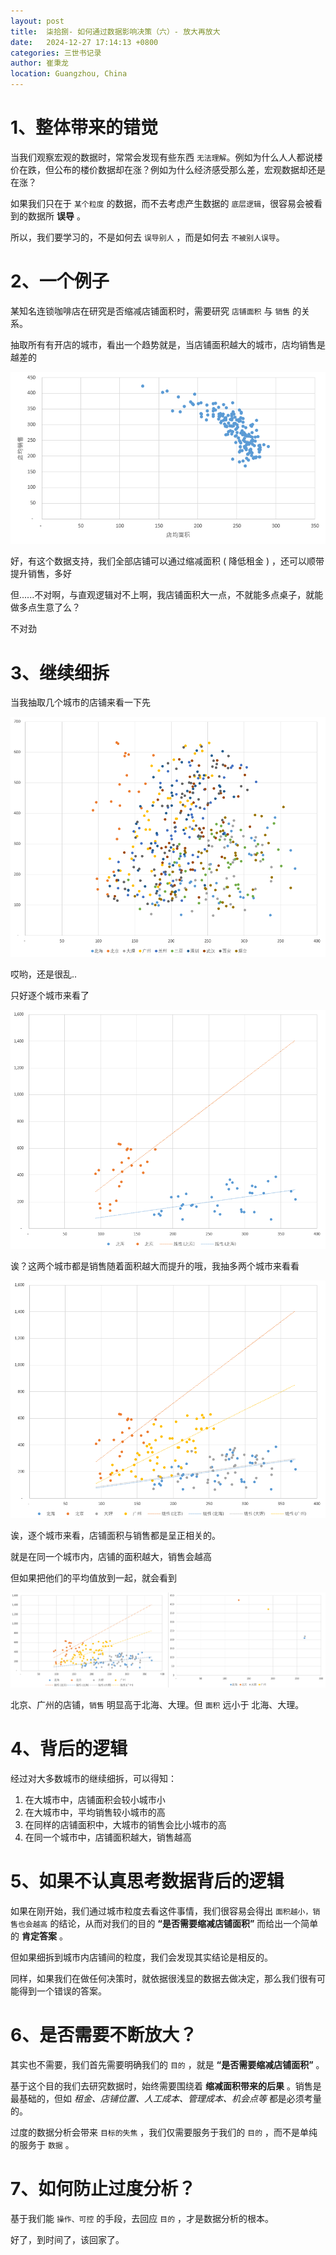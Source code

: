 ```yaml
---
layout: post
title:  柒拾捌- 如何通过数据影响决策（六）- 放大再放大
date:   2024-12-27 17:14:13 +0800
categories: 三世书记录
author: 崔秉龙
location: Guangzhou, China
---
```


# 1、整体带来的错觉

当我们观察宏观的数据时，常常会发现有些东西 `无法理解`。例如为什么人人都说楼价在跌，但公布的楼价数据却在涨？例如为什么经济感受那么差，宏观数据却还是在涨？

如果我们只在于 `某个粒度` 的数据，而不去考虑产生数据的 `底层逻辑`，很容易会被看到的数据所 **误导** 。

所以，我们要学习的，不是如何去 `误导别人` ，而是如何去 `不被别人误导`。

# 2、一个例子

某知名连锁咖啡店在研究是否缩减店铺面积时，需要研究 `店铺面积` 与 `销售` 的关系。

抽取所有有开店的城市，看出一个趋势就是，当店铺面积越大的城市，店均销售是越差的

![alt text](/photo/InPost/SanShiShu/78/1.png)

好，有这个数据支持，我们全部店铺可以通过缩减面积 ( 降低租金 ) ，还可以顺带提升销售，多好


但......不对啊，与直观逻辑对不上啊，我店铺面积大一点，不就能多点桌子，就能做多点生意了么？

不对劲

# 3、继续细拆

当我抽取几个城市的店铺来看一下先

![alt text](/photo/InPost/SanShiShu/78/2.png)

哎哟，还是很乱..

只好逐个城市来看了



![alt text](/photo/InPost/SanShiShu/78/3.png)

诶？这两个城市都是销售随着面积越大而提升的哦，我抽多两个城市来看看

![alt text](/photo/InPost/SanShiShu/78/4.png)

诶，逐个城市来看，店铺面积与销售都是呈正相关的。

就是在同一个城市内，店铺的面积越大，销售会越高


但如果把他们的平均值放到一起，就会看到

![alt text](/photo/InPost/SanShiShu/78/5.png)

北京、广州的店铺，`销售` 明显高于北海、大理。但 `面积` 远小于 北海、大理。

# 4、背后的逻辑

经过对大多数城市的继续细拆，可以得知：

1. 在大城市中，店铺面积会较小城市小
2. 在大城市中，平均销售较小城市的高
3. 在同样的店铺面积中，大城市的销售会比小城市的高
4. 在同一个城市中，店铺面积越大，销售越高

# 5、如果不认真思考数据背后的逻辑

如果在刚开始，我们通过城市粒度去看这件事情，我们很容易会得出 `面积越小，销售也会越高` 的结论，从而对我们的目的 **“是否需要缩减店铺面积”** 而给出一个简单的 **肯定答案** 。

但如果细拆到城市内店铺间的粒度，我们会发现其实结论是相反的。

同样，如果我们在做任何决策时，就依据很浅显的数据去做决定，那么我们很有可能得到一个错误的答案。

# 6、是否需要不断放大？

其实也不需要，我们首先需要明确我们的 `目的` ，就是  **“是否需要缩减店铺面积”** 。

基于这个目的我们去研究数据时，始终需要围绕着 **缩减面积带来的后果** 。销售是最基础的，但如 *租金、店铺位置、人工成本、管理成本、机会点等* 都是必须考量的。

过度的数据分析会带来 `目标的失焦` ，我们仅需要服务于我们的 `目的` ，而不是单纯的服务于 `数据` 。

# 7、如何防止过度分析？

基于我们能 `操作、可控` 的手段，去回应 `目的` ，才是数据分析的根本。

好了，到时间了，该回家了。
